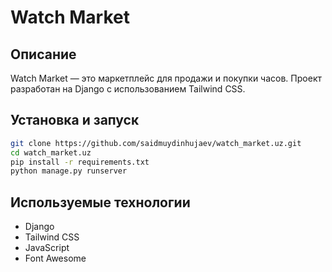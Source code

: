 # Watch Market

## Описание
Watch Market — это маркетплейс для продажи и покупки часов. Проект разработан на Django с использованием Tailwind CSS.

## Установка и запуск
```sh
git clone https://github.com/saidmuydinhujaev/watch_market.uz.git
cd watch_market.uz
pip install -r requirements.txt
python manage.py runserver
```

## Используемые технологии
- Django
- Tailwind CSS
- JavaScript
- Font Awesome
```
